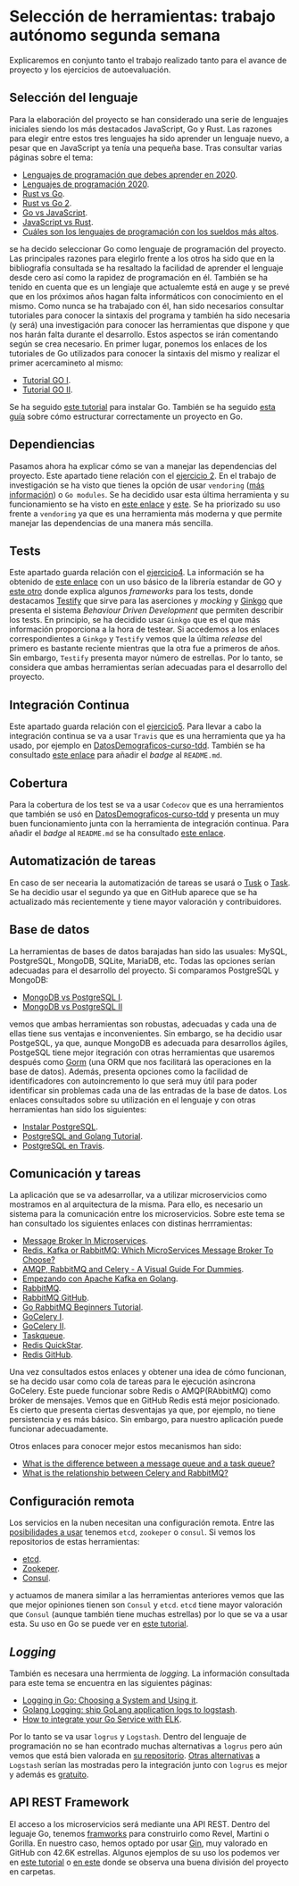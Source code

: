 # Selección de herramientas: trabajo autónomo segunda semana 

Explicaremos en conjunto tanto el trabajo realizado tanto para el avance de proyecto y los ejercicios de autoevaluación. 

## Selección del lenguaje

Para la elaboración del proyecto se han considerado una serie de lenguajes iniciales siendo los más destacados JavaScript, Go y Rust. Las razones para elegir entre estos tres lenguajes ha sido aprender un lenguaje nuevo, a pesar que en JavaScript ya tenía una pequeña base. Tras consultar varias páginas sobre el tema:

* [Lenguajes de programación que debes aprender en 2020](https://www.chakray.com/es/lenguajes-programacion-debes-aprender-2019/).
* [Lenguajes de programación 2020](https://computerhoy.com/noticias/tecnologia/estos-son-lenguajes-programacion-deberas-manejar-2020-607013).
* [Rust vs Go](https://medium.com/@devathon_/rust-vs-go-in-2020-1d472b5ee15).
* [Rust vs Go 2](https://stackshare.io/stackups/go-vs-rust).
* [Go vs JavaScript](https://www.slant.co/versus/111/126/~javascript_vs_go).
* [JavaScript vs Rust](https://www.slant.co/versus/111/5522/~javascript_vs_rust).
* [Cuáles son los lenguajes de programación con los sueldos más altos](https://www.businessinsider.es/cuales-son-lenguajes-programacion-sueldos-altos-737907).

se ha decido seleccionar Go como lenguaje de programación del proyecto. Las principales razones para elegirlo frente a los otros ha sido que en la bibliografía consultada se ha resaltado la facilidad de aprender el lenguaje desde cero así como la rapidez de programación en él. También se ha tenido en cuenta que es un lengiaje que actualemte está en auge y se prevé que en los próximos años hagan falta informáticos con conocimiento en el mismo. Como nunca se ha trabajado con él, han sido necesarios consultar tutoriales para conocer la sintaxis del programa y también ha sido necesaria (y será) una investigación para conocer las herramientas que dispone y que nos harán falta durante el desarrollo. Estos aspectos se irán comentando según se crea necesario. En primer lugar, ponemos los enlaces de los tutoriales de Go utilizados para conocer la sintaxis del mismo y realizar el primer acercamineto al mismo:

* [Tutorial GO I](https://tour.golang.org/list).
* [Tutorial GO II](https://golang.org/doc/tutorial/getting-started).

Se ha seguido [este tutorial](https://golang.org/doc/install) para instalar Go. También se ha seguido [esta guía](https://kgolding.co.uk/blog/2020/02/19/golang-application-directory-structure/) sobre cómo estructurar correctamente un proyecto en Go.

## Dependiencias
Pasamos ahora ha explicar cómo se van a manejar las dependencias del proyecto. Este apartado tiene relación con el [ejercicio 2](https://github.com/PedroMFC/Autoevaluacion-CC/blob/main/semana%202/Ejercicio2.md). En el trabajo de investigación se ha visto que tienes la opción de usar `vendoring` ([más información](https://riptutorial.com/go/topic/978/vendoring)) o `Go modules`. Se ha decidido usar esta última herramienta y su funcionamiento se ha visto en [este enlace](https://blog.friendsofgo.tech/posts/go-modules-en-tres-pasos/) y [este](https://medium.com/@adiach3nko/package-management-with-go-modules-the-pragmatic-guide-c831b4eaaf31). Se ha priorizado su uso frente a `vendoring` ya que es una herramienta más moderna y que permite manejar las dependencias de una manera más sencilla.

## Tests
Este apartado guarda relación con el [ejercicio4](https://github.com/PedroMFC/Autoevaluacion-CC/blob/main/semana%202/Ejercicio4.md).  La información se ha obtenido de [este enlace](https://blog.golang.org/using-go-modules) con un uso básico de la librería estandar de GO y [este otro](https://bmuschko.com/blog/go-testing-frameworks/) donde explica algunos *frameworks* para los tests, donde destacamos [Testify](https://github.com/stretchr/testify) que sirve para las aserciones y *mocking* y [Ginkgo](https://github.com/onsi/ginkgo) que presenta el sistema *Behaviour Driven Development* que permiten describir los tests. En principio, se ha decidido usar `Ginkgo` que es el que más información proporciona a la hora de testear. Si accedemos a los enlaces correspondientes a `Ginkgo` y `Testify` vemos que la última *release* del primero es bastante reciente mientras que la otra fue a primeros de años. Sin embargo, `Testify` presenta mayor número de estrellas. Por lo tanto, se considera que ambas herramientas serían adecuadas para el desarrollo del proyecto.

## Integración Continua
Este apartado guarda relación con el [ejercicio5](https://github.com/PedroMFC/Autoevaluacion-CC/blob/main/semana%202/Ejercicio5.md). Para llevar a cabo la integración continua se va a usar `Travis` que es una herramienta que ya ha usado, por ejemplo en [DatosDemograficos-curso-tdd](https://github.com/tdd-organization-afp/DatosDemograficos). También se ha consultado [este enlace]() para añadir el *badge* al `README.md`.
 
## Cobertura
Para la cobertura de los test se va a usar `Codecov` que es una herramientos que también se usó en [DatosDemograficos-curso-tdd](https://github.com/tdd-organization-afp/DatosDemograficos) y presenta un muy buen funcionamiento junta con la herramienta de integración continua. Para añadir el *badge* al `README.md` se ha consultado [este enlace](https://stackoverflow.com/questions/54010651/codecov-io-badge-in-github-readme-md).
 

## Automatización de tareas

En caso de ser necearia la automatización de tareas se usará o [Tusk](https://github.com/rliebz/tusk) o [Task](https://taskfile.dev/#/). Se ha decidio usar el segundo ya que en GitHub aparece que se ha actualizado más recientemente y tiene mayor valoración y contribuidores.

## Base de datos
La herramientas de bases de datos barajadas han sido las usuales: MySQL, PostgreSQL, MongoDB, SQLite, MariaDB, etc. Todas las opciones serían adecuadas para el desarrollo del proyecto. Si comparamos PostgreSQL y MongoDB:
* [MongoDB vs PostgreSQL I](https://www.educative.io/blog/mongodb-versus-postgresql-databases).
* [MongoDB vs PostgreSQL II](https://www.educative.io/blog/mongodb-versus-postgresql-databases) 
  
vemos que ambas herramientas son robustas, adecuadas y cada una de ellas tiene sus ventajas e inconvenientes. Sin embargo, se ha decidio usar PostgeSQL, ya que, aunque MongoDB es adecuada para desarrollos ágiles, PostgeSQL tiene mejor itegración con otras herramientas que usaremos después como [Gorm](https://github.com/go-gorm/gorm) (una ORM que nos facilitará las operaciones en la base de datos). Además, presenta opciones como la facilidad de identificadores con autoincremento lo que será muy útil para poder identificar sin problemas cada una de las entradas de la base de datos. Los enlaces consultados sobre su utilización en el lenguaje y con otras herramientas han sido los siguientes:

* [Instalar PostgreSQL](https://www.digitalocean.com/community/tutorials/como-instalar-y-utilizar-postgresql-en-ubuntu-18-04-es).
* [PostgreSQL and Golang Tutorial](https://www.enterprisedb.com/postgres-tutorials/postgresql-and-golang-tutorial).
* [PostgreSQL en Travis](https://docs.travis-ci.com/user/database-setup/#postgresql).

## Comunicación y tareas

La aplicación que se va adesarrollar, va a utilizar microservicios como mostramos en al arquitectura de la misma. Para ello, es necesario un sistema para la comunicación entre los microservicios. Sobre este tema se han consultado los siguientes enlaces con distinas herrramientas:

* [Message Broker In Microservices](https://medium.com/@usha.dewasi/message-broker-in-microservices-c3c9dce003ef).
* [Redis, Kafka or RabbitMQ: Which MicroServices Message Broker To Choose?](https://otonomo.io/blog/redis-kafka-or-rabbitmq-which-microservices-message-broker-to-choose/)
* [AMQP, RabbitMQ and Celery - A Visual Guide For Dummies](https://www.abhishek-tiwari.com/amqp-rabbitmq-and-celery-a-visual-guide-for-dummies/).
* [Empezando con Apache Kafka en Golang](https://blog.friendsofgo.tech/posts/empezando-con-apache-kafka-en-golang/).
* [RabbitMQ](https://www.rabbitmq.com/tutorials/tutorial-one-go.html).
* [RabbitMQ GitHub](https://github.com/streadway/amqp).
* [Go RabbitMQ Beginners Tutorial](https://tutorialedge.net/golang/go-rabbitmq-tutorial/).
* [GoCelery I](https://godoc.org/github.com/taoh/gocelery).
* [GoCelery II](https://github.com/gocelery/gocelery).
* [Taskqueue](https://pkg.go.dev/google.golang.org/appengine/taskqueue).
* [Redis QuickStar](https://redis.io/topics/quickstart).
* [Redis GitHub](https://github.com/gomodule/redigo).

Una vez consultados estos enlaces y obtener una idea de cómo funcionan, se ha decido usar como cola de tareas para le ejecución asíncrona GoCelery. Este puede funcionar sobre Redis o AMQP(RAbbitMQ) como bróker de mensajes. Vemos que en GitHub Redis está mejor posicionado. Es cierto que presenta ciertas desventajas ya que, por ejemplo, no tiene persistencia y es más básico. Sin embargo, para nuestro aplicación puede funcionar adecuadamente. 

Otros enlaces para conocer mejor estos mecanismos han sido:
* [What is the difference between a message queue and a task queue?](https://www.quora.com/What-is-the-difference-between-a-message-queue-and-a-task-queue-Why-would-a-task-queue-require-a-message-broker-like-RabbitMQ-Redis-Celery-or-IronMQ-to-function)
* [What is the relationship between Celery and RabbitMQ?](https://stackoverflow.com/questions/43379554/what-is-the-relationship-between-celery-and-rabbitmq)

## Configuración remota

Los servicios en la nuben necesitan una configuración remota. Entre las [posibilidades a usar](https://www.g2.com/products/etcd/competitors/alternatives) tenemos `etcd`, `zookeper` o `consul`. Si vemos los repositorios de estas herramientas:

* [etcd](https://github.com/etcd-io/etcd).
* [Zookeper](https://github.com/go-zookeeper/zk).
* [Consul](https://github.com/hashicorp/consul).

y actuamos de manera similar a las herramientas anteriores vemos que las que mejor opiniones tienen son `Consul` y `etcd`. `etcd` tiene mayor valoración que `Consul` (aunque también tiene muchas estrellas) por lo que se va a usar esta. Su uso en Go se puede ver en [este tutorial](https://programmer.help/blogs/a-concise-tutorial-of-golang-etcd.html).

## *Logging*

También es necesara una herrmienta de *logging*. La información consultada para este tema se encuentra en
las siguientes páginas:
* [Logging in Go: Choosing a System and Using it](https://www.honeybadger.io/blog/golang-logging/).
* [Golang Logging: ship GoLang application logs to logstash](https://logit.io/sources/configure/golang).
* [How to integrate your Go Service with ELK](https://pmihaylov.com/go-service-with-elk/).

Por lo tanto se va usar `logrus` y `Logstash`. Dentro del lenguaje de programación no se han econtrado muchas alternativas a `logrus` pero aún vemos que está bien valorada en [su repositorio](https://github.com/sirupsen/logrus). [Otras alternativas](https://sematext.com/blog/logstash-alternatives/) a `Logstash` serían las mostradas pero la integración junto con `logrus` es mejor y además es [gratuito](https://www.elastic.co/es/blog/elasticsearch-free-open-limitless).

## API REST Framework
El acceso a los microservicios será mediante una API REST. Dentro del leguaje Go, tenemos [framworks](https://nordicapis.com/7-frameworks-to-build-a-rest-api-in-go/) para construirlo como Revel, Martini o Gorilla. En nuestro caso, hemos optado por usar [Gin](https://github.com/gin-gonic/gin), muy valorado en GitHub con 42.6K estrellas. Algunos ejemplos de su uso los podemos ver en [este tutorial](https://blog.logrocket.com/how-to-build-a-rest-api-with-golang-using-gin-and-gorm/) o [en este](https://medium.com/wesionary-team/create-your-first-rest-api-with-golang-using-gin-gorm-and-mysql-d439bcc6f987) donde se observa una buena división del proyecto en carpetas.


[arquitectura]: COMPLETAR